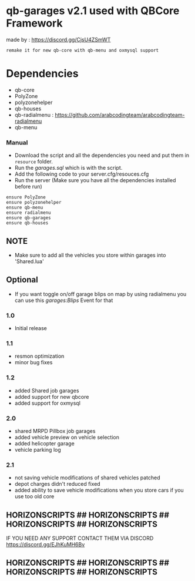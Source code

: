 # qb-garages v2.1 used with QBCore Framework
made by : https://discord.gg/CjsU4ZSmWT

```
remake it for new qb-core with qb-menu and oxmysql support

```


# Dependencies
* qb-core
* PolyZone
* polyzonehelper
* qb-houses
* qb-radialmenu : https://github.com/arabcodingteam/arabcodingteam-radialmenu
* qb-menu

### Manual
- Download the script and all the dependencies you need and put them in `resource` folder.
- Run the *garages.sql* which is with the script.
- Add the following code to your server.cfg/resouces.cfg
- Run the server (Make sure you have all the dependencies installed before run)
```
ensure PolyZone
ensure polyzonehelper
ensure qb-menu
ensure radialmenu
ensure qb-garages
ensure qb-houses
```

## NOTE
* Make sure to add all the vehicles you store within garages into 'Shared.lua'

## Optional
* If you want toggle on/off garage blips on map by using radialmenu you can use this *garages:Blips* Event for that

### 1.0
* Initial release

### 1.1
* resmon optimization
* minor bug fixes

### 1.2
* added Shared job garages
* added support for new qbcore
* added support for oxmysql

### 2.0
* shared MRPD Pillbox job garages
* added vehicle preview on vehicle selection
* added helicopter garage
* vehicle parking log

### 2.1
* not saving vehicle modifications of shared vehicles patched
* depot charges didn't reduced fixed
* added ability to save vehicle modifications when you store cars if you use too old core

## HORIZONSCRIPTS ## HORIZONSCRIPTS ## HORIZONSCRIPTS ## HORIZONSCRIPTS ##
IF YOU NEED ANY SUPPORT CONTACT THEM VIA DISCORD https://discord.gg/EJhKuMH6Bv
## HORIZONSCRIPTS ## HORIZONSCRIPTS ## HORIZONSCRIPTS ## HORIZONSCRIPTS ##